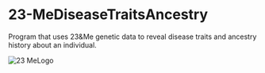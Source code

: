 # 23-MeDiseaseTraitsAncestry
Program that uses 23&Me genetic data to reveal disease traits and ancestry history about an individual.

![23 MeLogo](https://user-images.githubusercontent.com/15940127/221058432-7a1b49ed-475f-4bb5-b6a9-e29ab8528276.PNG)
